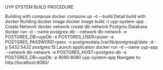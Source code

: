 UYP SYSTEM BUILD PROCEDURE


Building with compose
    docker compose up -d --build
Detail build with docker
Building docker image
     docker image build -t uyp-system-app .
Create Network
     docker network create db-network
Postgres Database
    docker run -d --name postgres-db --network db-network  -e POSTGRES_DB=uypDb -e POSTGRES_USER=puser -e POSTGRES_PASSWORD=pass -v postgresdata:/var/lib/postgresql/data  -d -p 5432:5432 postgres:15
Launch application
   docker run -d --name uyp-app --network db-network -e POSTGRES_HOST=postgres-db  -e POSTGRES_DB=uypDb -p 8080:8080 uyp-system-app
Navigate to: http://localhost:8080/